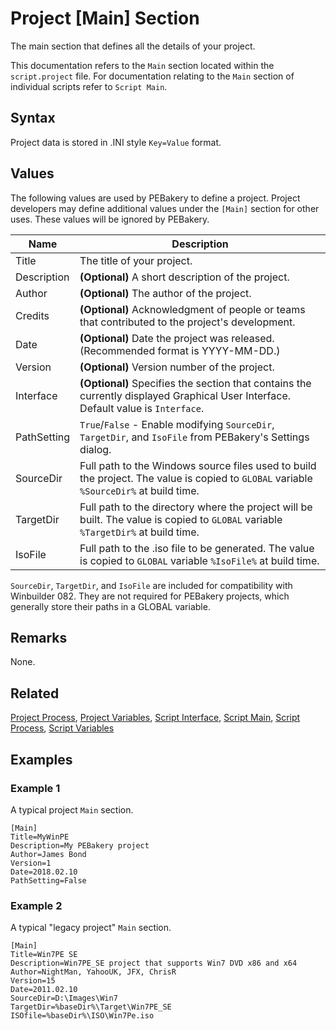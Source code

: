 # Project [Main] Section

The main section that defines all the details of your project.

This documentation refers to the `Main` section located within the `script.project` file. For documentation relating to the `Main` section of individual scripts refer to `Script Main`.

## Syntax

Project data is stored in .INI style `Key=Value` format.

## Values

The following values are used by PEBakery to define a project. Project developers may define additional values under the `[Main]` section for other uses. These values will be ignored by PEBakery.

| Name | Description |
| --- | --- |
| Title | The title of your project. |
| Description | **(Optional)** A short description of the project. |
| Author | **(Optional)** The author of the project. |
| Credits | **(Optional)** Acknowledgment of people or teams that contributed to the project's development. |
| Date | **(Optional)** Date the project was released. (Recommended format is YYYY-MM-DD.) |
| Version | **(Optional)** Version number of the project. |
| Interface | **(Optional)** Specifies the section that contains the currently displayed Graphical User Interface. Default value is `Interface`. |
| PathSetting | `True`/`False` - Enable modifying `SourceDir`, `TargetDir`, and `IsoFile` from PEBakery's Settings dialog. |
| SourceDir | Full path to the Windows source files used to build the project. The value is copied to `GLOBAL` variable `%SourceDir%` at build time. |
| TargetDir | Full path to the directory where the project will be built. The value is copied to `GLOBAL` variable `%TargetDir%` at build time. |
| IsoFile | Full path to the .iso file to be generated. The value is copied to `GLOBAL` variable `%IsoFile%` at build time. |

`SourceDir`, `TargetDir`, and `IsoFile` are included for compatibility with Winbuilder 082. They are not required for PEBakery projects, which generally store their paths in a GLOBAL variable.

## Remarks

None.

## Related

[Project Process](./ProjectProcess.md), [Project Variables](./ProjectVariables.md), [Script Interface](./ScriptInterface.md), [Script Main](./ScriptMain.md), [Script Process](./ScriptProcess), [Script Variables](./ScriptVariables.md)

## Examples

### Example 1

A typical project `Main` section.

```pebakery
[Main]
Title=MyWinPE
Description=My PEBakery project
Author=James Bond
Version=1
Date=2018.02.10
PathSetting=False
```

### Example 2

A typical "legacy project" `Main` section.

```pebakery
[Main]
Title=Win7PE SE
Description=Win7PE_SE project that supports Win7 DVD x86 and x64
Author=NightMan, YahooUK, JFX, ChrisR
Version=15
Date=2011.02.10
SourceDir=D:\Images\Win7
TargetDir=%baseDir%\Target\Win7PE_SE
ISOfile=%baseDir%\ISO\Win7Pe.iso
```